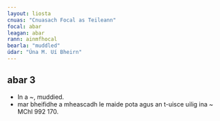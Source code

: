 ```yaml
---
layout: liosta
cnuas: "Cnuasach Focal as Teileann"
focal: abar
leagan: abar
rann: ainmfhocal
bearla: "muddled"
údar: "Úna M. Uí Bheirn"
---
```


## abar 3


* In a ~, muddied.
* mar bheifidhe a mheascadh le maide pota agus an t-uisce uilig ina ~ MChl 992 170.
